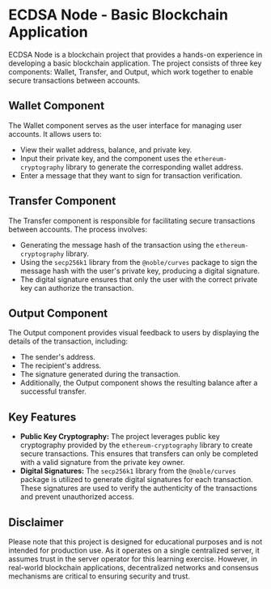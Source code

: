 # ECDSA Node - Basic Blockchain Application

ECDSA Node is a blockchain project that provides a hands-on experience in developing a basic blockchain application. The project consists of three key components: Wallet, Transfer, and Output, which work together to enable secure transactions between accounts.

## Wallet Component

The Wallet component serves as the user interface for managing user accounts. It allows users to:

* View their wallet address, balance, and private key.
* Input their private key, and the component uses the `ethereum-cryptography` library to generate the corresponding wallet address.
* Enter a message that they want to sign for transaction verification.

## Transfer Component

The Transfer component is responsible for facilitating secure transactions between accounts. The process involves:

* Generating the message hash of the transaction using the `ethereum-cryptography` library.
* Using the `secp256k1` library from the `@noble/curves` package to sign the message hash with the user's private key, producing a digital signature.
* The digital signature ensures that only the user with the correct private key can authorize the transaction.

## Output Component

The Output component provides visual feedback to users by displaying the details of the transaction, including:

* The sender's address.
* The recipient's address.
* The signature generated during the transaction.
* Additionally, the Output component shows the resulting balance after a successful transfer.

## Key Features

* **Public Key Cryptography:** The project leverages public key cryptography provided by the `ethereum-cryptography` library to create secure transactions. This ensures that transfers can only be completed with a valid signature from the private key owner.
* **Digital Signatures:** The `secp256k1` library from the `@noble/curves` package is utilized to generate digital signatures for each transaction. These signatures are used to verify the authenticity of the transactions and prevent unauthorized access.

## Disclaimer

Please note that this project is designed for educational purposes and is not intended for production use. As it operates on a single centralized server, it assumes trust in the server operator for this learning exercise. However, in real-world blockchain applications, decentralized networks and consensus mechanisms are critical to ensuring security and trust.
